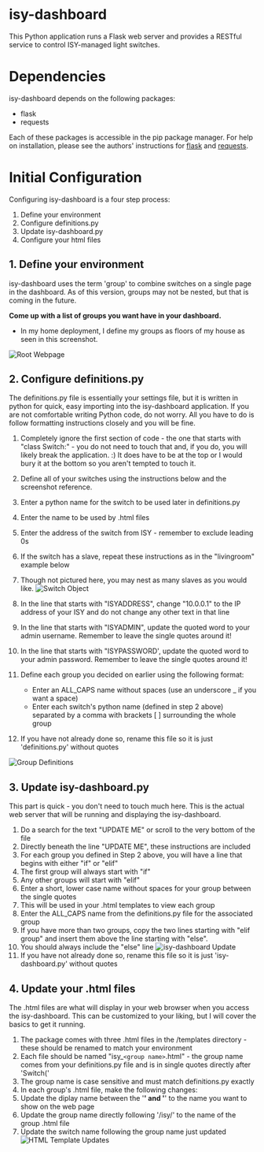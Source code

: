 # isy-dashboard
This Python application runs a Flask web server and provides a RESTful service to control ISY-managed light switches.

# Dependencies
isy-dashboard depends on the following packages:
* flask
* requests

Each of these packages is accessible in the pip package manager. For help on installation, please see the authors' instructions for [flask](http://flask.pocoo.org/docs/0.10/installation/) and [requests](http://docs.python-requests.org/en/master/user/install/#install).

# Initial Configuration

Configuring isy-dashboard is a four step process:

1. Define your environment
2. Configure definitions.py
3. Update isy-dashboard.py
4. Configure your html files

## 1. Define your environment

isy-dashboard uses the term 'group' to combine switches on a single page in the dashboard. As of this version, groups may not be nested, but that is coming in the future.

**Come up with a list of groups you want have in your dashboard.**

* In my home deployment, I define my groups as floors of my house as seen in this screenshot.

![Root Webpage](http://i.imgur.com/tNdclnI.png "Root Webpage")

## 2. Configure definitions.py

The definitions.py file is essentially your settings file, but it is written in python for quick, easy importing into the isy-dashboard application. If you are not comfortable writing Python code, do not worry. All you have to do is follow formatting instructions closely and you will be fine.

1. Completely ignore the first section of code - the one that starts with "class Switch:" - you do not need to touch that and, if you do, you will likely break the application. :) It does have to be at the top or I would bury it at the bottom so you aren't tempted to touch it.
2. Define all of your switches using the instructions below and the screenshot reference.
  1. Enter a python name for the switch to be used later in definitions.py
  2. Enter the name to be used by .html files
  3. Enter the address of the switch from ISY - remember to exclude leading 0s
  4. If the switch has a slave, repeat these instructions as in the "livingroom" example below
  5. Though not pictured here, you may nest as many slaves as you would like.
![Switch Object](http://i.imgur.com/w8VWgwS.png "Switch Object Reference")

3. In the line that starts with "ISYADDRESS", change "10.0.0.1" to the IP address of your ISY and do not change any other text in that line
4. In the line that starts with "ISYADMIN", update the quoted word to your admin username. Remember to leave the single quotes around it!
5. In the line that starts with "ISYPASSWORD', update the quoted word to your admin password. Remember to leave the single quotes around it!
6. Define each group you decided on earlier using the following format:
   * Enter an ALL_CAPS name without spaces (use an underscore _ if you want a space)
   * Enter each switch's python name (defined in step 2 above) separated by a comma with brackets [ ] surrounding the whole group
7. If you have not already done so, rename this file so it is just 'definitions.py' without quotes

![Group Definitions](http://i.imgur.com/ZynItzc.png "Group Definition Reference")

## 3. Update isy-dashboard.py
This part is quick - you don't need to touch much here. This is the actual web server that will be running and displaying the isy-dashboard.

1. Do a search for the text "UPDATE ME" or scroll to the very bottom of the file
  1. Directly beneath the line "UPDATE ME", these instructions are included
2. For each group you defined in Step 2 above, you will have a line that begins with either "if" or "elif"
  1. The first group will always start with "if"
  2. Any other groups will start with "elif"
3. Enter a short, lower case name without spaces for your group between the single quotes
  1. This will be used in your .html templates to view each group
4. Enter the ALL_CAPS name from the definitions.py file for the associated group
5. If you have more than two groups, copy the two lines starting with "elif group" and insert them above the line starting with "else". 
  1. You should always include the "else" line
![isy-dashboard Update](http://i.imgur.com/7fRDA6x.png "isy-dashboard.py Update")
6. If you have not already done so, rename this file so it is just 'isy-dashboard.py' without quotes

## 4. Update your .html files
The .html files are what will display in your web browser when you access the isy-dashboard. This can be customized to your liking, but I will cover the basics to get it running.

1. The package comes with three .html files in the /templates directory - these should be renamed to match your environment
  1. Each file should be named "isy_``<group name>``.html" - the group name comes from your definitions.py file and is in single quotes directly after 'Switch('
  2. The group name is case sensitive and must match definitions.py exactly
2. In each group's .html file, make the following changes:
  1. Update the diplay name between the '<b>' and '</b>' to the name you want to show on the web page 
  2. Update the group name directly following '/isy/' to the name of the group .html file
  3. Update the switch name following the group name just updated
![HTML Template Updates](http://i.imgur.com/WBpXle5.png "HTML Template Updates")
